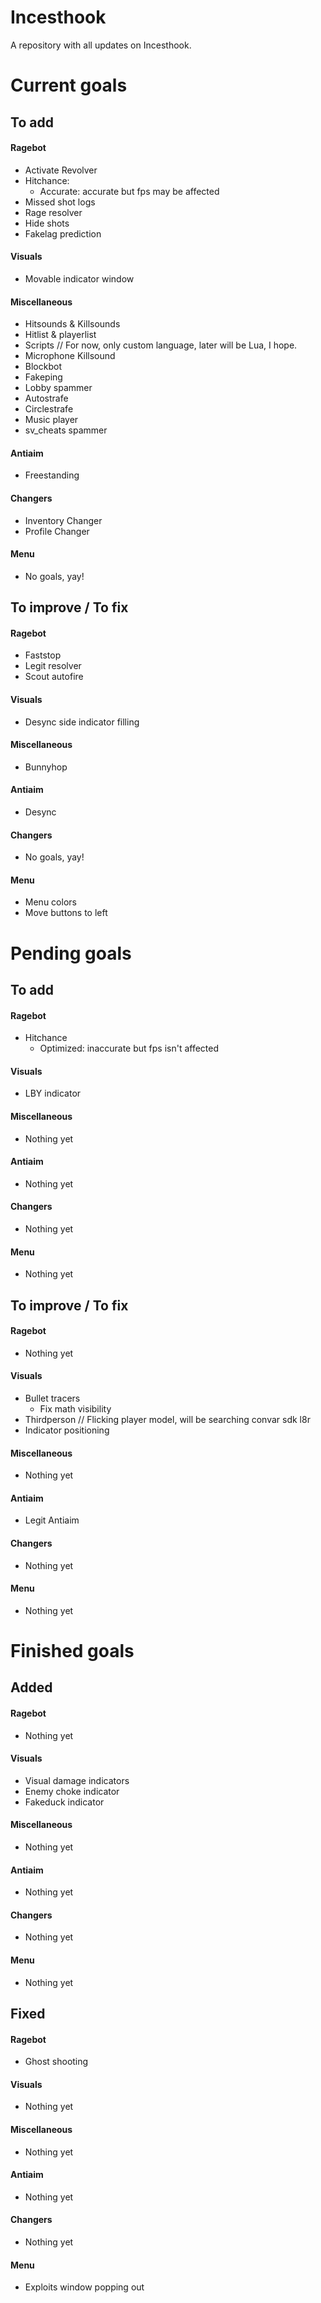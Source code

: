 # Incesthook
A repository with all updates on Incesthook.

# Current goals
## To add
#### Ragebot
- Activate Revolver
- Hitchance:
  - Accurate: accurate but fps may be affected
- Missed shot logs
- Rage resolver
- Hide shots
- Fakelag prediction
#### Visuals
- Movable indicator window
#### Miscellaneous
- Hitsounds & Killsounds
- Hitlist & playerlist
- Scripts // For now, only custom language, later will be Lua, I hope.
- Microphone Killsound
- Blockbot
- Fakeping
- Lobby spammer
- Autostrafe
- Circlestrafe
- Music player
- sv_cheats spammer
#### Antiaim
- Freestanding
#### Changers
- Inventory Changer
- Profile Changer
#### Menu
- No goals, yay!
## To improve / To fix
#### Ragebot
- Faststop
- Legit resolver
- Scout autofire
#### Visuals
- Desync side indicator filling
#### Miscellaneous
- Bunnyhop
#### Antiaim
- Desync
#### Changers
- No goals, yay!
#### Menu
- Menu colors
- Move buttons to left

# Pending goals
## To add
#### Ragebot
- Hitchance
  - Optimized: inaccurate but fps isn't affected
#### Visuals
- LBY indicator
#### Miscellaneous
- Nothing yet
#### Antiaim
- Nothing yet
#### Changers
- Nothing yet
#### Menu
- Nothing yet
## To improve / To fix
#### Ragebot
- Nothing yet
#### Visuals
- Bullet tracers
  - Fix math visibility
- Thirdperson // Flicking player model, will be searching convar sdk l8r
- Indicator positioning
#### Miscellaneous
- Nothing yet
#### Antiaim
- Legit Antiaim
#### Changers
- Nothing yet
#### Menu
- Nothing yet

# Finished goals
## Added
#### Ragebot
- Nothing yet
#### Visuals
- Visual damage indicators
- Enemy choke indicator
- Fakeduck indicator
#### Miscellaneous
- Nothing yet
#### Antiaim
- Nothing yet
#### Changers
- Nothing yet
#### Menu
- Nothing yet
## Fixed
#### Ragebot
- Ghost shooting
#### Visuals
- Nothing yet
#### Miscellaneous
- Nothing yet
#### Antiaim
- Nothing yet
#### Changers
- Nothing yet
#### Menu
- Exploits window popping out
